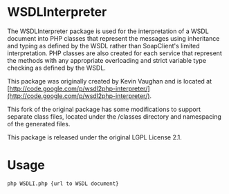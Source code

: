 WSDLInterpreter
===============

The WSDLInterpreter package is used for the interpretation of a WSDL document into PHP classes that represent the messages using inheritance and typing as defined by the WSDL rather than SoapClient's limited interpretation.  PHP classes are also created for each service that represent the methods with any appropriate overloading and strict variable type checking as defined by the WSDL.

This package was originally created by Kevin Vaughan and is located at [http://code.google.com/p/wsdl2php-interpreter/](http://code.google.com/p/wsdl2php-interpreter/).

This fork of the original package has some modifications to support separate class files, located under the /classes directory and namespacing of the generated files.

This package is released under the original LGPL License 2.1.

Usage
===============

    php WSDLI.php {url to WSDL document}